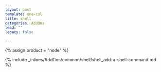 ```yaml
---
layout: post
template: one-col
title: shell
categories: AddOns
lead: ""
legacy: false

---
```

{% assign product = "node" %}

{% include _inlines/AddOns/common/shell/shell_add-a-shell-command.md %}
